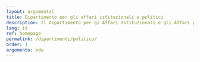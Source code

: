```yaml
---
layout: argomental
title: Dipartimento per gli affari istituzionali e politici
description: Il Dipartimento per gi Affari Istituzionali e gli Affari politici, è il dipartimento di Jonez, per amministrare il progetto AGFO e gli affati con enti pubblici.
lang: it
ref: homepage
permalink: /dipartimenti/politico/
order: 1
argomento: edu
---
```

